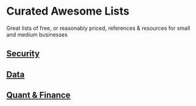 # Curated Awesome Lists
Great lists of free, or reasonably priced, references & resources for small and medium businesses

## [Security](https://github.com/shadow-lake-partners/resources/tree/main/Curated%20Awesome%20Lists/Security)
## [Data](https://github.com/shadow-lake-partners/resources/tree/main/Curated%20Awesome%20Lists/Data)
## [Quant & Finance](https://github.com/shadow-lake-partners/resources/tree/main/Curated%20Awesome%20Lists/Data)


